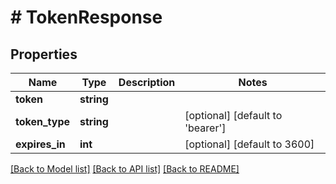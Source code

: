 # # TokenResponse

## Properties

Name | Type | Description | Notes
------------ | ------------- | ------------- | -------------
**token** | **string** |  |
**token_type** | **string** |  | [optional] [default to 'bearer']
**expires_in** | **int** |  | [optional] [default to 3600]

[[Back to Model list]](../../README.md#models) [[Back to API list]](../../README.md#endpoints) [[Back to README]](../../README.md)
